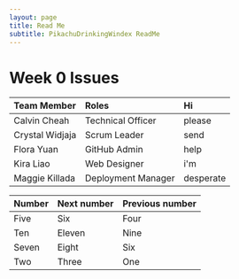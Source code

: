```yaml
---
layout: page
title: Read Me
subtitle: PikachuDrinkingWindex ReadMe
---
```

# Week 0 Issues
| Team Member | Roles | Hi |
| :---------- |:--- | :---- |
| Calvin Cheah | Technical Officer | please |
| Crystal Widjaja | Scrum Leader | send |
| Flora Yuan | GitHub Admin | help
| Kira Liao | Web Designer | i'm |
| Maggie Killada | Deployment Manager | desperate |

| Number | Next number | Previous number |
| :------ |:--- | :--- |
| Five | Six | Four |
| Ten | Eleven | Nine |
| Seven | Eight | Six |
| Two | Three | One |
